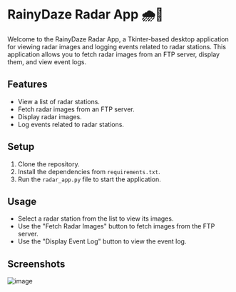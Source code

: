 # RainyDaze Radar App 🌧️📡

Welcome to the RainyDaze Radar App, a Tkinter-based desktop application for viewing radar images and logging events related to radar stations. This application allows you to fetch radar images from an FTP server, display them, and view event logs.

## Features

- View a list of radar stations.
- Fetch radar images from an FTP server.
- Display radar images.
- Log events related to radar stations.

## Setup

1. Clone the repository.
2. Install the dependencies from `requirements.txt`.
3. Run the `radar_app.py` file to start the application.

## Usage

- Select a radar station from the list to view its images.
- Use the "Fetch Radar Images" button to fetch images from the FTP server.
- Use the "Display Event Log" button to view the event log.


## Screenshots
![image](https://github.com/AlishbahGhazanfar/Tkinter-App/assets/171797920/905309cb-8d95-4e9a-9fd7-562bc19b2910)


